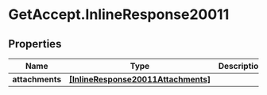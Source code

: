 # GetAccept.InlineResponse20011

## Properties
Name | Type | Description | Notes
------------ | ------------- | ------------- | -------------
**attachments** | [**[InlineResponse20011Attachments]**](InlineResponse20011Attachments.md) |  | [optional] 

